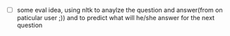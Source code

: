 - [ ] some eval idea, using nltk to anaylze the question and answer(from on paticular user ;)) and to predict what will he/she answer for the next question 